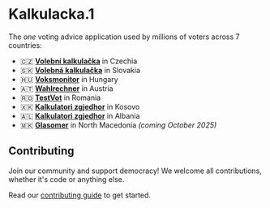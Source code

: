 # Kalkulacka.1

The _one_ voting advice application used by millions of voters across 7 countries:

- 🇨🇿 **[Volební kalkulačka](https://www.volebnikalkulacka.cz)** in Czechia
- 🇸🇰 **[Volebná kalkulačka](https://www.volebnakalkulacka.sk)** in Slovakia
- 🇭🇺 **[Voksmonitor](https://www.voksmonitor.hu)** in Hungary
- 🇦🇹 **[Wahlrechner](https://www.wahlrechner.at)** in Austria
- 🇷🇴 **[TestVot](https://www.testvot.eu)** in Romania
- 🇽🇰 **[Kalkulatori zgjedhor](https://www.kalkulatorizgjedhor.org)** in Kosovo
- 🇦🇱 **[Kalkulatori zgjedhor](https://www.kalkulatorizgjedhor.al)** in Albania
- 🇲🇰 **[Glasomer](https://www.glasomer.mk)** in North Macedonia *(coming October 2025)*

## Contributing

Join our community and support democracy! We welcome all contributions, whether it's code or anything else.

Read our [contributing guide](CONTRIBUTING.md) to get started.
